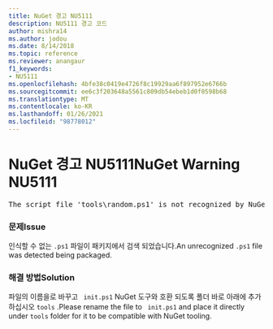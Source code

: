 ```yaml
---
title: NuGet 경고 NU5111
description: NU5111 경고 코드
author: mishra14
ms.author: jodou
ms.date: 8/14/2018
ms.topic: reference
ms.reviewer: anangaur
f1_keywords:
- NU5111
ms.openlocfilehash: 4bfe38c0419e4726f8c19929aa6f897952e6766b
ms.sourcegitcommit: ee6c3f203648a5561c809db54ebeb1d0f0598b68
ms.translationtype: MT
ms.contentlocale: ko-KR
ms.lasthandoff: 01/26/2021
ms.locfileid: "98778012"
---
```

# <a name="nuget-warning-nu5111"></a><span data-ttu-id="f73b0-103">NuGet 경고 NU5111</span><span class="sxs-lookup"><span data-stu-id="f73b0-103">NuGet Warning NU5111</span></span>
<pre>The script file 'tools\random.ps1' is not recognized by NuGet and hence will not be executed during installation of this package. Rename it to install.ps1, uninstall.ps1 or init.ps1 and place it directly under 'tools'.</pre>

### <a name="issue"></a><span data-ttu-id="f73b0-104">문제</span><span class="sxs-lookup"><span data-stu-id="f73b0-104">Issue</span></span>

<span data-ttu-id="f73b0-105">인식할 수 없는 `.ps1` 파일이 패키지에서 검색 되었습니다.</span><span class="sxs-lookup"><span data-stu-id="f73b0-105">An unrecognized `.ps1` file was detected being packaged.</span></span>


### <a name="solution"></a><span data-ttu-id="f73b0-106">해결 방법</span><span class="sxs-lookup"><span data-stu-id="f73b0-106">Solution</span></span>

<span data-ttu-id="f73b0-107">파일의 이름을로 바꾸고 ` init.ps1` NuGet 도구와 호환 되도록 폴더 바로 아래에 추가 하십시오 `tools` .</span><span class="sxs-lookup"><span data-stu-id="f73b0-107">Please rename the file to ` init.ps1` and place it directly under `tools` folder for it to be compatible with NuGet tooling.</span></span>

